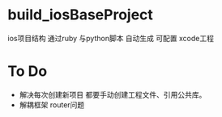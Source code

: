# build_iosBaseProject
ios项目结构
通过ruby 与python脚本 自动生成 可配置 xcode工程
# To Do
- 解决每次创建新项目 都要手动创建工程文件、引用公共库。
- 解耦框架 router问题

